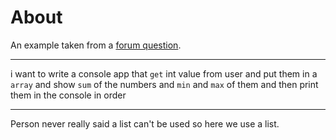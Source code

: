 ﻿# About

An example taken from a [forum question](https://stackoverflow.com/questions/72672444/i-want-to-write-a-console-app-that-get-int-value-from-user-and-put-them-in-a-arr).

---
i want to write a console app that `get` int value from user and put them in a `array` and show `sum` of the numbers and `min` and `max` of them and then print them in the console in order

---

Person never really said a list can't be used so here we use a list.


